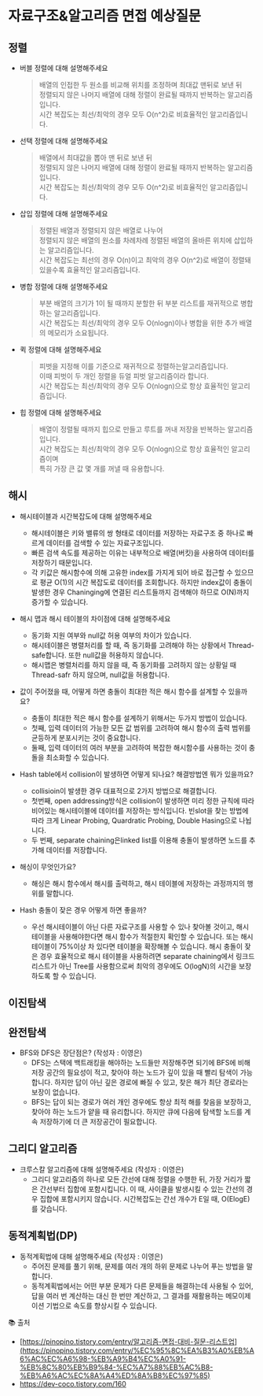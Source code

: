 # 자료구조&알고리즘 면접 예상질문 

## 정렬

- 버블 정렬에 대해 설명해주세요

  > 배열의 인접한 두 원소를 비교해 위치를 조정하며 최대값 맨뒤로 보낸 뒤 <br>정렬되지 않은 나머지 배열에 대해 정렬이 완료될 때까지 반복하는 알고리즘입니다.<br>
  > 시간 복잡도는 최선/최악의 경우 모두 O(n^2)로 비효율적인 알고리즘입니다.
- 선택 정렬에 대해 설명해주세요
  > 배열에서 최대값을 뽑아 맨 뒤로 보낸 뒤 <br>정렬되지 않은 나머지 배열에 대해 정렬이 완료될 때까지 반복하는 알고리즘입니다.<br>
  > 시간 복잡도는 최선/최악의 경우 모두 O(n^2)로 비효율적인 알고리즘입니다.
- 삽입 정렬에 대해 설명해주세요
  > 정렬된 배열과 정렬되지 않은 배열로 나누어 <br>정렬되지 않은 배열의 원소를 차례차례 정렬된 배열의 올바른 위치에 삽입하는 알고리즘입니다.<br>
  > 시간 복잡도는 최선의 경우 O(n)이고 최악의 경우 O(n^2)로 배열이 정렬돼있을수록 효율적인 알고리즘입니다.
- 병합 정렬에 대해 설명해주세요
  > 부분 배열의 크기가 1이 될 때까지 분할한 뒤 부분 리스트를 재귀적으로 병합하는 알고리즘입니다.<br>
  > 시간 복잡도는 최선/최악의 경우 모두 O(nlogn)이나 병합을 위한 추가 배열의 메모리가 소요됩니다.
- 퀵 정렬에 대해 설명해주세요
  > 피벗을 지정해 이를 기준으로 재귀적으로 정렬하는알고리즘입니다. <br>이때 피벗이 두 개인 정렬을 듀얼 피벗 알고리즘이라 합니다.<br>
  > 시간 복잡도는 최선/최악의 경우 모두 O(nlogn)으로 항상 효율적인 알고리즘입니다.
- 힙 정렬에 대해 설명해주세요
  > 배열이 정렬될 때까지 힙으로 만들고 루트를 꺼내 저장을 반복하는 알고리즘입니다.<br>
  > 시간 복잡도는 최선/최악의 경우 모두 O(nlogn)으로 항상 효율적인 알고리즘이며 <br>특히 가장 큰 값 몇 개를 꺼낼 때 유용합니다.

## 해시
- 해시테이블과 시간복잡도에 대해 설명해주세요
    - 해시테이블은 키와 밸류의 쌍 형태로 데이터를 저장하는 자료구조 중 하나로 빠르게 데이터를 검색할 수 있는 자료구조입니다.
    - 빠른 검색 속도를 제공하는 이유는 내부적으로 배열(버킷)을 사용하여 데이터를 저장하기 때문입니다.
    - 각 키값은 해시함수에 의해 고유한 index를 가지게 되어 바로 접근할 수 있으므로 평균 O(1)의 시간 복잡도로 데이터를 조회합니다. 하지만 index값이 충돌이 발생한 경우 Chaninging에 연결된 리스트들까지 검색해야 하므로 O(N)까지 증가할 수 있습니다.
- 해시 맵과 해시 테이블의 차이점에 대해 설명해주세요
    - 동기화 지원 여부와 null값 허용 여부의 차이가 있습니다.
    - 해시테이블은 병렬처리를 할 때, 즉 동기화를 고려해야 하는 상황에서 Thread-safe합니다. 또한 null값을 허용하지 않습니다.
    - 해시맵은 병렬처리를 하지 않을 때, 즉 동기화를 고려하지 않는 상황일 때 Thread-safr 하지 않으며, null값을 허용합니다.
- 값이 주어졌을 때, 어떻게 하면 충돌이 최대한 적은 해시 함수를 설계할 수 있을까요?
    - 충돌이 최대한 적은 해시 함수를 설계하기 위해서는 두가지 방법이 있습니다.
    - 첫째, 입력 데이터의 가능한 모든 값 범위를 고려하여 해시 함수의 출력 범위를 균등하게 분포시키는 것이 중요합니다.
    - 둘째, 입력 데이터의 여러 부분을 고려하여 복잡한 해시함수를 사용하는 것이 충돌을 최소화할 수 있습니다.

- Hash table에서 collision이 발생하면 어떻게 되나요? 해결방법엔 뭐가 있을까요?
  - collisioin이 발생한 경우 대표적으로 2가지 방법으로 해결합니다.
  - 첫번째, open addressing방식은 collision이 발생하면 미리 정한 규칙에 따라 비어있는 해시테이블에 데이터를 저장하는 방식입니다. 빈slot을 찾는 방법에 따라 크게 Linear Probing, Quardratic Probing, Double Hasing으로 나뉩니다.
  - 두 번째, separate chaining은linked list를 이용해 충돌이 발생하면 노드를 추가해 데이터를 저장합니다.
 
- 해싱이 무엇인가요?
  - 해싱은 해시 함수에서 해시를 출력하고, 해시 테이블에 저장하는 과정까지의 행위를 말합니다.

- Hash 충돌이 잦은 경우 어떻게 하면 좋을까?
  - 우선 해시테이블이 아닌 다른 자료구조를 사용할 수 있나 찾아볼 것이고, 해시 테이블을 사용해야한다면 해시 함수가 적절한지 확인할 수 있습니다. 또는 해시 테이블이 75%이상 차 있다면 테이블을 확장해볼 수 있습니다. 해시 충돌이 잦은 경우 효율적으로 해시 테이블을 사용하려면 separate chaining에서 링크드 리스트가 아닌 Tree를 사용함으로써 최악의 경우에도 O(logN)의 시간을 보장하도록 할 수 있습니다.

## 이진탐색

## 완전탐색
- BFS와 DFS은 장단점은? (작성자 : 이영은)
    - DFS는 스택에 백트래킹을 해야하는 노드들만 저장해주면 되기에 BFS에 비해 저장 공간의 필요성이 적고, 찾아야 하는 노드가 깊이 있을 때 빨리 탐색이 가능합니다. 하지만 답이 아닌 깊은 경로에 빠질 수 있고, 찾은 해가 최단 경로라는 보장이 없습니다.
    - BFS는 답이 되는 경로가 여러 개인 경우에도 항상 최적 해를 찾음을 보장하고, 찾아야 하는 노드가 얕을 때 유리합니다. 하지만 큐에 다음에 탐색할 노드를 계속 저장하기에 더 큰 저장공간이 필요합니다.

## 그리디 알고리즘
- 크루스칼 알고리즘에 대해 설명해주세요 (작성자 : 이영은)
    - 그리디 알고리즘의 하나로 모든 간선에 대해 정렬을 수행한 뒤, 가장 거리가 짧은 간선부터 집합에 포함시킵니다. 이 때, 사이클을 발생시킬 수 있는 간선의 경우 집합에 포함시키지 않습니다. 시간복잡도는 간선 개수가 E일 때, O(ElogE)를 갖습니다.
## 동적계획법(DP)
- 동적계획법에 대해 설명해주세요 (작성자 : 이영은)
    - 주어진 문제를 풀기 위해, 문제를  여러 개의 하위 문제로 나누어 푸는 방법을 말합니다.
    - 동적계획법에서는 어떤 부분 문제가 다른 문제들을 해결하는데 사용될 수 있어, 답을 여러 번 계산하는 대신 한 번만 계산하고, 그 결과를 재활용하는 메모이제이션 기법으로 속도를 향상시킬 수 있습니다.



📚  출처

- [https://pinopino.tistory.com/entry/알고리즘-면접-대비-질문-리스트업](https://pinopino.tistory.com/entry/%EC%95%8C%EA%B3%A0%EB%A6%AC%EC%A6%98-%EB%A9%B4%EC%A0%91-%EB%8C%80%EB%B9%84-%EC%A7%88%EB%AC%B8-%EB%A6%AC%EC%8A%A4%ED%8A%B8%EC%97%85)
- https://dev-coco.tistory.com/160
  